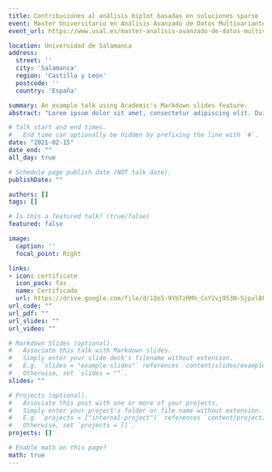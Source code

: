 ```yaml
---
title: Contribuciones al análisis biplot basadas en soluciones sparse
event: Master Universitario en Análisis Avanzado de Datos Multivariantes y Big Data
event_url: https://www.usal.es/master-analisis-avanzado-de-datos-multivariantes-y-big-data

location: Universidad de Salamanca
address:
  street: ''
  city: 'Salamanca'
  region: 'Castilla y León'
  postcode: ''
  country: 'España'

summary: An example talk using Academic's Markdown slides feature.
abstract: "Lorem ipsum dolor sit amet, consectetur adipiscing elit. Duis posuere tellusac convallis placerat. Proin tincidunt magna sed ex sollicitudin condimentum. Sed ac faucibus dolor, scelerisque sollicitudin nisi. Cras purus urna, suscipit quis sapien eu, pulvinar tempor diam."

# Talk start and end times.
#   End time can optionally be hidden by prefixing the line with `#`.
date: "2021-02-15"
date_end: ""
all_day: true

# Schedule page publish date (NOT talk date).
publishDate: ""

authors: []
tags: []

# Is this a featured talk? (true/false)
featured: false

image:
  caption: ''
  focal_point: Right

links:
- icon: certificate
  icon_pack: fas
  name: Certificado
  url: https://drive.google.com/file/d/1Qo5-9YbTzRMh_CoY2vj953N-Sjpvl8Fd/view?usp=sharing
url_code: ""
url_pdf: ""
url_slides: ""
url_video: ""

# Markdown Slides (optional).
#   Associate this talk with Markdown slides.
#   Simply enter your slide deck's filename without extension.
#   E.g. `slides = "example-slides"` references `content/slides/example-slides.md`.
#   Otherwise, set `slides = ""`.
slides: ""

# Projects (optional).
#   Associate this post with one or more of your projects.
#   Simply enter your project's folder or file name without extension.
#   E.g. `projects = ["internal-project"]` references `content/project/deep-learning/index.md`.
#   Otherwise, set `projects = []`.
projects: []

# Enable math on this page?
math: true
---
```

